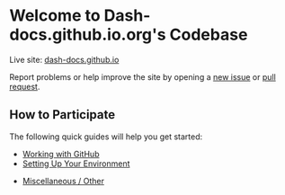 # Welcome to Dash-docs.github.io.org's Codebase

Live site: [dash-docs.github.io](https://dash-docs.github.io)

Report problems or help improve the site by opening a [new issue](https://github.com/thephez/dash.org/issues/new) or [pull request](https://github.com/thephez/dash.org/compare).

## How to Participate
The following quick guides will help you get started:

<!--
+ [Becoming a Contributor](https://github.com/bitcoin-dot-org/bitcoin.org/blob/master/docs/become-a-contributor.md)
-->
+ [Working with GitHub](https://github.com/bitcoin-dot-org/bitcoin.org/blob/master/docs/working-with-github.md)
+ [Setting Up Your Environment](https://github.com/thephez/dash.org/blob/master/docs/setting-up-your-environment.md)
<!--
+ [Improving Developer Documentation](https://github.com/bitcoin-dot-org/bitcoin.org/blob/master/docs/contributing-to-developer-documentation.md)
+ [Assisting with Translations](https://github.com/bitcoin-dot-org/bitcoin.org/blob/master/docs/assisting-with-translations.md)
+ [Managing Wallets](https://github.com/bitcoin-dot-org/bitcoin.org/blob/master/docs/managing-wallets.md)
+ [Adding Events, Release Notes and Alerts](https://github.com/bitcoin-dot-org/bitcoin.org/blob/master/docs/adding-events-release-notes-and-alerts.md)
+ [Adding Blog Posts](https://github.com/bitcoin-dot-org/bitcoin.org/blob/master/docs/adding-blog-posts.md)
-->
+ [Miscellaneous / Other](https://github.com/bitcoin-dot-org/bitcoin.org/blob/master/docs/miscellaneous.md)
